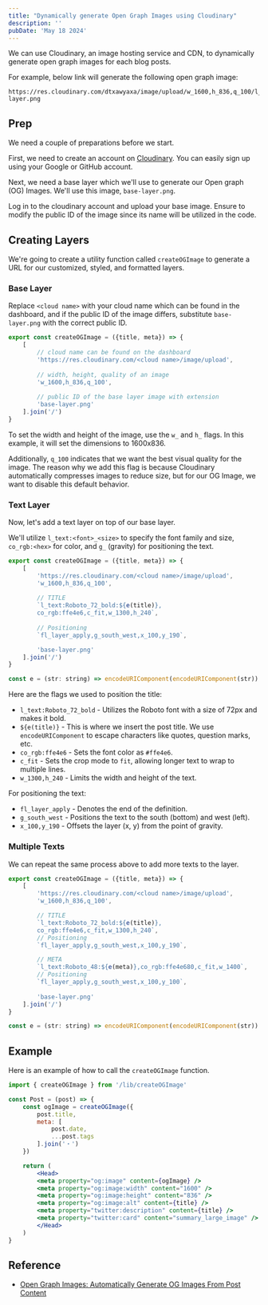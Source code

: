 ```yaml
---
title: "Dynamically generate Open Graph Images using Cloudinary"
description: ''
pubDate: 'May 18 2024'
---
```


We can use Cloudinary, an image hosting service and CDN, to dynamically generate open graph images for each blog posts.

For example, below link will generate the following open graph image:

```text
https://res.cloudinary.com/dtxawyaxa/image/upload/w_1600,h_836,q_100/l_text:Roboto_48:%253E%2524%2520PENSIEVE,co_rgb:ffe4e699,c_fit,w_1300/fl_layer_apply,g_north_west,x_100,y_100/l_text:Roboto_72_bold:Transitioning%2520from%2520Monitors%2520to%2520a%2520VR%2520Workspace,co_rgb:ffe4e6,c_fit,w_1300,h_240/fl_layer_apply,g_south_west,x_100,y_190/l_text:Roboto_48:jiiyoo.me%25E3%2583%25BBDec%252028%252C%25202022%25E3%2583%25BB%253Epublished,co_rgb:ffe4e680,c_fit,w_1400/fl_layer_apply,g_south_west,x_100,y_100/base-layer.png
```

<!-- ![](Dynamically%20generate%20Open%20Graph%20Images%20using%20Cloudinary/og-image-sample.webp) -->

## Prep

We need a couple of preparations before we start.

First, we need to create an account on [Cloudinary](https://cloudinary.com/). You can easily sign up using your Google or GitHub account. 

Next, we need a base layer which we'll use to generate our Open graph (OG) Images. We'll use this image, `base-layer.png`. 

<!-- ![](Dynamically%20generate%20Open%20Graph%20Images%20using%20Cloudinary/base-layer.webp) -->
Log in to the cloudinary account and upload your base image. Ensure to modify the public ID of the image since its name will be utilized in the code.

## Creating Layers

We're going to create a utility function called `createOGImage` to generate a URL for our customized, styled, and formatted layers.

### Base Layer

Replace `<cloud name>` with your cloud name which can be found in the dashboard, and if the public ID of the image differs, substitute `base-layer.png` with the correct public ID.

```js
export const createOGImage = ({title, meta}) => {
	[
		// cloud name can be found on the dashboard
		'https://res.cloudinary.com/<cloud name>/image/upload',
		
		// width, height, quality of an image
		'w_1600,h_836,q_100',
		
		// public ID of the base layer image with extension
		'base-layer.png'
	].join('/')
}
```

To set the width and height of the image, use the `w_` and `h_` flags. In this example, it will set the dimensions to 1600x836.

Additionally, `q_100` indicates that we want the best visual quality for the image. The reason why we add this flag is because Cloudinary automatically compresses images to reduce size, but for our OG Image, we want to disable this default behavior.
### Text Layer

Now, let's add a text layer on top of our base layer.

We'll utilize `l_text:<font>_<size>` to specify the font family and size, `co_rgb:<hex>` for color, and `g_` (gravity) for positioning the text.

```js
export const createOGImage = ({title, meta}) => {
	[
		'https://res.cloudinary.com/<cloud name>/image/upload',
		'w_1600,h_836,q_100',
	
		// TITLE
		`l_text:Roboto_72_bold:${e(title)},
		co_rgb:ffe4e6,c_fit,w_1300,h_240`,
		
		// Positioning
		`fl_layer_apply,g_south_west,x_100,y_190`,

		'base-layer.png'
	].join('/')
}

const e = (str: string) => encodeURIComponent(encodeURIComponent(str))
```

Here are the flags we used to position the title:
- `l_text:Roboto_72_bold` - Utilizes the Roboto font with a size of 72px and makes it bold.
- `${e(title)}` - This is where we insert the post title. We use `encodeURIComponent` to escape characters like quotes, question marks, etc.
- `co_rgb:ffe4e6` - Sets the font color as `#ffe4e6`.
- `c_fit` - Sets the crop mode to `fit`, allowing longer text to wrap to multiple lines.
- `w_1300,h_240` - Limits the width and height of the text.

For positioning the text:

- `fl_layer_apply` - Denotes the end of the definition.
- `g_south_west` - Positions the text to the south (bottom) and west (left).
- `x_100,y_190` - Offsets the layer (x, y) from the point of gravity.

<!-- ![](Dynamically%20generate%20Open%20Graph%20Images%20using%20Cloudinary/text-layer.webp) -->

### Multiple Texts

We can repeat the same process above to add more texts to the layer.

```js
export const createOGImage = ({title, meta}) => {
	[
		'https://res.cloudinary.com/<cloud name>/image/upload',
		'w_1600,h_836,q_100',

		// TITLE
		`l_text:Roboto_72_bold:${e(title)},
		co_rgb:ffe4e6,c_fit,w_1300,h_240`,
		// Positioning
		`fl_layer_apply,g_south_west,x_100,y_190`,

	    // META
	    `l_text:Roboto_48:${e(meta)},co_rgb:ffe4e680,c_fit,w_1400`,
	    // Positioning
	    `fl_layer_apply,g_south_west,x_100,y_100`,
		
		'base-layer.png'
	].join('/')
}

const e = (str: string) => encodeURIComponent(encodeURIComponent(str))
```

<!-- ![](Dynamically%20generate%20Open%20Graph%20Images%20using%20Cloudinary/multiple-layer.webp) -->
## Example

Here is an example of how to call the `createOGImage` function.

```jsx
import { createOGImage } from '/lib/createOGImage'

const Post = (post) => {
	const ogImage = createOGImage({
		post.title,
		meta: [
			post.date,
			...post.tags
		].join('・')
	})

	return (
		<Head>
        <meta property="og:image" content={ogImage} />
        <meta property="og:image:width" content="1600" />
        <meta property="og:image:height" content="836" />
        <meta property="og:image:alt" content={title} />
        <meta property="twitter:description" content={title} />
        <meta property="twitter:card" content="summary_large_image" />
		</Head>
	)
}
```


## Reference
- [Open Graph Images: Automatically Generate OG Images From Post Content](https://delba.dev/blog/next-blog-generate-og-image#what-is-cloudinary)